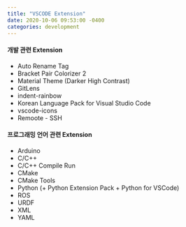 ```yaml
---
title: "VSCODE Extension"
date: 2020-10-06 09:53:00 -0400
categories: development
---
```


#### 개발 관련 Extension

- Auto Rename Tag
- Bracket Pair Colorizer 2
- Material Theme (Darker High Contrast)
- GitLens
- indent-rainbow
- Korean Language Pack for Visual Studio Code
- vscode-icons
- Remoote - SSH

#### 프로그래밍 언어 관련 Extension

- Arduino
- C/C++
- C/C++ Compile Run
- CMake
- CMake Tools
- Python (+ Python Extension Pack + Python for VSCode)
- ROS
- URDF
- XML
- YAML
